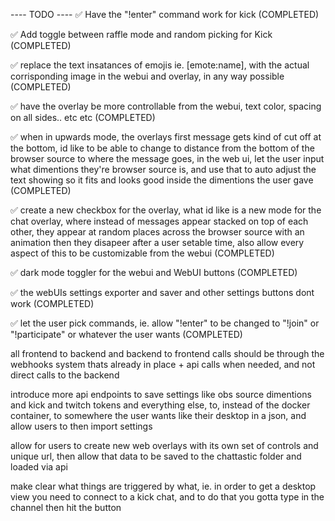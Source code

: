 ---- TODO ----
   ✅ Have the "!enter" command work for kick (COMPLETED)

   ✅ Add toggle between raffle mode and random picking for Kick (COMPLETED)

   ✅ replace the text insatances of emojis ie. [emote:name], with the actual corrisponding image in the webui and overlay, in any way possible (COMPLETED)

   ✅ have the overlay be more controllable from the webui, text color, spacing on all sides.. etc etc (COMPLETED)

   ✅ when in upwards mode, the overlays first message gets kind of cut off at the bottom, id like to be able to change to distance from the bottom of the browser source to where the message goes, in the web ui, let the user input what dimentions they're browser source is, and use that to auto adjust the text showing so it fits and looks good inside the dimentions the user gave (COMPLETED)

   ✅ create a new checkbox for the overlay, what id like is a new mode for the chat overlay, where instead of messages appear stacked on top of each other, they appear at random places across the browser source with an animation then they disapeer after a user setable time, also allow every aspect of this to be customizable from the webui (COMPLETED)

   ✅ dark mode toggler for the webui and WebUI buttons (COMPLETED)

   ✅ the webUIs settings exporter and saver and other settings buttons dont work (COMPLETED)

   ✅ let the user pick commands, ie. allow "!enter" to be changed to "!join" or "!participate" or whatever the user wants (COMPLETED)

   all frontend to backend and backend to frontend calls should be through the webhooks system thats already in place + api calls when needed, and not direct calls to the backend

   introduce more api endpoints to save settings like obs source dimentions and kick and twitch tokens and everything else, to, instead of the docker container, to somewhere the user wants like their desktop in a json, and allow users to then import settings

   allow for users to create new web overlays with its own set of controls and unique url, then allow that data to be saved to the chattastic folder and loaded via api

   make clear what things are triggered by what, ie. in order to get a desktop view you need to connect to a kick chat, and to do that you gotta type in the channel then hit the button
